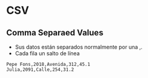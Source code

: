 # CSV

## Comma Separaed Values

- Sus datos están separados normalmente por una ,.
- Cada fila un salto de línea

```
Pepe Fons,2018,Avenida,312,45.1
Julia,2091,Calle,254,31.2
```
